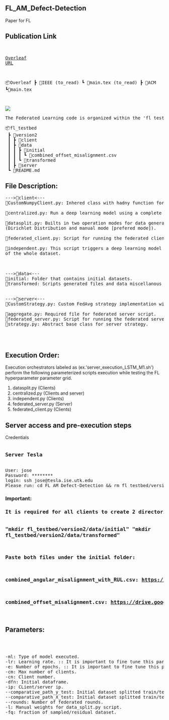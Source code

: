 ## FL_AM_Defect-Detection
Paper for FL  

<h2>Publication Link</h2>
<pre>

[Overleaf URL](https://www.overleaf.com/project/641e11b0b280170c0afd8854)


📦Overleaf
 ┣ 📂IEEE (to_read)
        ┗ 📜main.tex (to_read)
 ┣ 📂ACM
        ┗📜main.tex


</pre>


<img align="center" src="https://federated.withgoogle.com/assets/comic/panel046.png">
</img>
<br>

<pre>
The Federated Learning code is organized within the 'fl_testbed' folder. The file structure adheres to the following schema.
</pre>
<!-- Federated Learning code is contained inside the fl_testbed folder. The file structure follows the shown schema. -->

<pre>
📦fl_testbed
 ┣ 📂version2
 ┃ ┣ 📂client
 ┃ ┣ 📂data
 ┃ ┃ ┣ 📂initial
 ┃ ┃ ┃ ┗ 📜combined_offset_misalignment.csv
 ┃ ┃ ┗ 📂transformed
 ┃ ┣ 📂server
 ┗ 📜README.md
</pre>


 <!-- ┃ ┃ ┃ ┣ 📜1_0.001_1_4_0_DATASET_0.csv__client_independentX_test.pkl
 ┃ ┃ ┃ ┣ 📜1_0.001_1_4_0_DATASET_0.csv__client_independentX_train.pkl
 ┃ ┃ ┃ ┣ 📜1_0.001_1_4_0_DATASET_0.csv__client_independenty_test.pkl
 ┃ ┃ ┃ ┣ 📜1_0.001_1_4_0_DATASET_0.csv__client_independenty_train.pkl
 ┃ ┃ ┃ ┣ 📜DATASET_0.csv
 ┃ ┃ ┃ ┣ 📜DATASET_0.png
 ┃ ┃ ┃ ┗ 📜TOTAL_DATASET.png -->

  <!-- ┃ ┃ ┣ 📜CustomStrategy.py
 ┃ ┃ ┣ 📜NOTUSED.txt
 ┃ ┃ ┣ 📜aggregate.py
 ┃ ┃ ┣ 📜federated_server.py
 ┃ ┃ ┗ 📜strategy.py -->

  <!-- ┃ ┃ ┣ 📜CustomNumpyClient.py
 ┃ ┃ ┣ 📜centralized.py
 ┃ ┃ ┣ 📜datasplit.py
 ┃ ┃ ┣ 📜federated_client.py
 ┃ ┃ ┗ 📜independent.py -->

<h2>File Description:</h2>


<pre>
--->📂client<---
📜CustomNumpyClient.py: Inhered class with hadny function for federated client.

📜centralized.py: Run a deep learning model using a complete dataset.

📜datasplit.py: Builts in two operation modes for data generation 
(Dirichlet Distribution and manual mode [prefered mode]).

📜federated_client.py: Script for running the federated client.

📜independent.py: This script triggers a deep learning model on a small section
of the whole dataset.



--->📂data<---
📂initial: Folder that contains initial datasets.
📂transformed: Scripts generated files and data miscellanous data.


--->📂server<---
📜CustomStrategy.py: Custom FedAvg strategy implementation with built-in testing.
<!-- 📜NOTUSED.txt: Not in use. -->
📜aggregate.py: Required file for federated server script.
📜federated_server.py: Script for running the federated server.
📜strategy.py: Abstract base class for server strategy.



</pre>





<h2>Execution Order:</h2>

Execution orchestrators labeled as (ex.'server_execution_LSTM_M1.sh') perform the following parameterized scripts execution while testing the FL hyperparameter parameter grid.

1. datasplit.py (Clients)
2. centralized.py (Clients and server)
3. independent.py (Clients)
4. federated_server.py (Server)
5. federated_client.py (Clients)



<h2>Server access and pre-execution steps</h2>


Credentials


<pre>
<h3>Server Tesla</h3>
User: jose
Password: ********
login: ssh jose@tesla.ise.utk.edu
Please run: cd FL_AM_Defect-Detection && rm fl_testbed/version2/data/transformed/*
</pre>
<!-- 
<h3>Client 104</h3>
User: ilab
Password: ilab301
login: ssh ilab@10.147.17.104
Please run: cd FL_AM_Defect-Detection && rm fl_testbed/version2/data/transformed/*

<h3>Client 111</h3>
User: ilab
Password: ilab301
login: ssh ilab@10.147.17.111
Please run: conda deactivate && conda activate tf && cd FL_AM_Defect-Detection && rm fl_testbed/version2/data/transformed/*

<h3>Client 234</h3>
User: ilabutk
Password: ilab301
login: ssh ilabutk@10.147.17.234
Please run: cd FL_AM_Defect-Detection && rm fl_testbed/version2/data/transformed/* 

<h3>Client 150</h3>
User: jose
Password: jatsOnTesla!
login: ssh jose@10.147.17.150
Please run: cd FL_AM_Defect-Detection && rm fl_testbed/version2/data/transformed/* -->



<h3>Important:<h3>
<pre>
It is required for all clients to create 2 directories and place the follwoing files in it. After changing directory to "FL_AM_Defect-Detection" . Please, run:

"mkdir fl_testbed/version2/data/initial"
"mkdir fl_testbed/version2/data/transformed"

Paste both files under the initial folder:

combined_angular_misalignment_with_RUL.csv: https://drive.google.com/file/d/12Lvz0f56et1_-VXhgSEDkAU2xAUwCvIO/view?usp=sharing

combined_offset_misalignment.csv: https://drive.google.com/file/d/1-E5wqPmhtIlsde04fT2WDtzNXx-nufZa/view?usp=sharing


</pre>


<h2>Parameters:</h2>

<pre>



-ml: Type of model executed.
-lr: Learning rate. :: It is important to fine tune this parameter as it may lead to overfitting
-e: Number of epochs. :: It is important to fine tune this parameter as it may lead to overfitting (EarlyStopping triggered).
-cm: Max number of clients.
-cn: Client number.
-dfn: Initial dataframe.
-ip: CLient/server ip.
--comparative_path_y_test: Initial dataset splitted train/test saved as pickle y_test
--comparative_path_X_test: Initial dataset splitted train/test saved as pickle X_test
--rounds: Number of federated rounds.
-l: Manual weights for data_split.py script.
-fq: fraction of sampled/residual dataset.


</pre> 
<!-- 